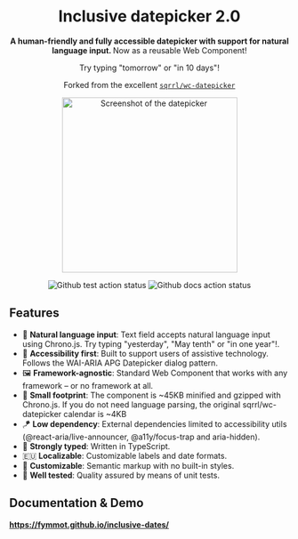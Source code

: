 <div align="center">
  <h1>Inclusive datepicker 2.0</h1>
  
  <p><strong>A human-friendly and fully accessible datepicker with support for natural language input. </strong>Now as a reusable Web Component!</p>
<p>Try typing "tomorrow" or "in 10 days"!</p>

  <p>Forked from the excellent <a href="https://github.com/Sqrrl/wc-datepicker"><code>sqrrl/wc-datepicker</code></a></p>
  
  <p>
    <a href="https://fymmot.github.io/inclusive-dates">
      <img alt="Screenshot of the datepicker" height="315" src="https://github.com/fymmot/inclusive-dates/blob/main/docs/images/screenshot-1.jpg?raw=true">
    </a>
  </p>
  
  <div>
    <img alt="Github test action status" src="https://github.com/fymmot/inclusive-dates/actions/workflows/test.yml/badge.svg" />
    <!-- <img alt="Github publish action status" src="https://github.com/inclusive-dates-v2/actions/workflows/publish.yml/badge.svg" /> -->
    <img alt="Github docs action status" src="https://github.com/fymmot/inclusive-dates/actions/workflows/docs.yml/badge.svg" />
  </div>
</div>

## Features

- 🧏‍ **Natural language input**: Text field accepts natural language input using Chrono.js. Try typing "yesterday", "May tenth" or "in one year"!.
- 🧏‍ **Accessibility first**: Built to support users of assistive technology. Follows the WAI-ARIA APG Datepicker dialog pattern.
- 🖼 **Framework-agnostic**: Standard Web Component that works with any framework – or no framework at all.
- 🦶 **Small footprint**: The component is ~45KB minified and gzipped with Chrono.js. If you do not need language parsing, the original sqrrl/wc-datepicker calendar is ~4KB
- 🪁 **Low dependency**: External dependencies limited to accessibility utils (@react-aria/live-announcer, @a11y/focus-trap and aria-hidden).
- 💪 **Strongly typed**: Written in TypeScript.
- 🇪🇺 **Localizable**: Customizable labels and date formats.
- 🌈 **Customizable**: Semantic markup with no built-in styles.
- 🧪 **Well tested**: Quality assured by means of unit tests.

## Documentation & Demo

**https://fymmot.github.io/inclusive-dates/**
